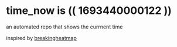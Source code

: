 # time_now is (( 1693440000122 ))

an automated repo that shows the currnent time

inspired by [breakingheatmap](https://github.com/breakingheatmap/breakingheatmap)